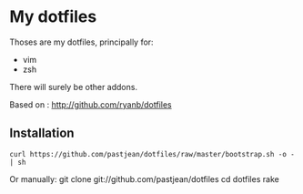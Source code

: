 My dotfiles
===========

Thoses are my dotfiles, principally for:

* vim
* zsh

There will surely be other addons.

Based on : http://github.com/ryanb/dotfiles

Installation
-------------
    curl https://github.com/pastjean/dotfiles/raw/master/bootstrap.sh -o - | sh

Or manually:
    git clone git://github.com/pastjean/dotfiles 
    cd dotfiles
    rake


